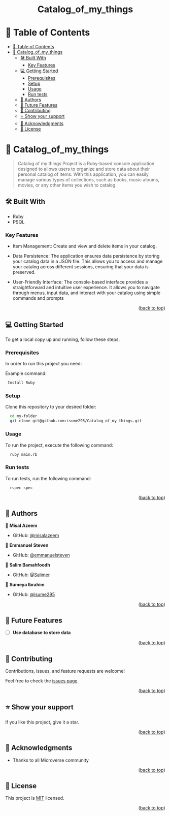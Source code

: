﻿<div align="center">
  <h1>Catalog_of_my_things</h1>
</div>


<a name="readme-top"></a>


<!-- TABLE OF CONTENTS -->

# 📗 Table of Contents

- [📗 Table of Contents](#-table-of-contents)
- [📖 Catalog_of_my_things ](#-Catalog_of_my_things-)
  - [🛠 Built With ](#-built-with-)
    - [Key Features ](#key-features-)
  - [💻 Getting Started ](#-getting-started-)
    - [Prerequisites](#prerequisites)
    - [Setup](#setup)
    - [Usage](#usage)
    - [Run tests](#run-tests)
  - [👥 Authors ](#-authors-)
  - [🔭 Future Features ](#-future-features-)
  - [🤝 Contributing ](#-contributing-)
  - [⭐️ Show your support ](#️-show-your-support-)
  - [🙏 Acknowledgments ](#-acknowledgments-)
  - [📝 License ](#-license-)

<!-- PROJECT DESCRIPTION -->

# 📖 Catalog_of_my_things <a name="about-project"></a>

> Catalog of my things Project is a Ruby-based console application designed to allows users to organize and store data about their personal catalog of items. With this application, you can easily manage various types of collections, such as books, music albums, movies, or any other items you wish to catalog.



## 🛠 Built With <a name="built-with"></a>

- Ruby
- PSQL

<!-- Features -->
### Key Features <a name="key-features"></a>

- Item Management: Create and view and delete items in your catalog. 

- Data Persistence: The application ensures data persistence by storing your catalog data in a JSON file. This allows you to access and manage your catalog across different sessions, ensuring that your data is preserved.

- User-Friendly Interface: The console-based interface provides a straightforward and intuitive user experience. It allows you to navigate through menus, input data, and interact with your catalog using simple commands and prompts

<p align="right">(<a href="#readme-top">back to top</a>)</p>

<!-- GETTING STARTED -->

## 💻 Getting Started <a name="getting-started"></a>

To get a local copy up and running, follow these steps.

### Prerequisites

In order to run this project you need:

Example command:

```sh
 Install Ruby
```

### Setup

Clone this repository to your desired folder:

```sh
  cd my-folder
  git clone git@github.com:isume295/Catalog_of_my_things.git
```
### Usage

To run the project, execute the following command:

```sh
  ruby main.rb
```

### Run tests

To run tests, run the following command:

```sh
  rspec spec
```

<p align="right">(<a href="#readme-top">back to top</a>)</p>

<!-- AUTHORS -->

## 👥 Authors <a name="authors"></a>

👤 **Misal Azeem**

- GitHub: [@misalazeem](https://github.com/misalazeem)
<!-- - LinkedIn: [username](link) -->

👤 **Emmanuel Steven**

- GitHub: [@emmanuelsteven](https://github.com/emmanuelsteven)
<!-- - LinkedIn: [username](link) -->

👤 **Salim Bamahfoodh**

- GitHub: [@Salimer](https://github.com/Salimer)
<!-- - LinkedIn: [username](link) -->

👤 **Sumeya Ibrahim**

- GitHub: [@isume295](https://github.com/isume295)
<!-- - LinkedIn: [@isume295](https://www.linkedin.com/in/sumeya-ibrahim) -->

<p align="right">(<a href="#readme-top">back to top</a>)</p>

<!-- FUTURE FEATURES -->

## 🔭 Future Features <a name="future-features"></a>

- [ ] **Use database to store data**
 

<p align="right">(<a href="#readme-top">back to top</a>)</p>

<!-- CONTRIBUTING -->

## 🤝 Contributing <a name="contributing"></a>

  Contributions, issues, and feature requests are welcome!

  Feel free to check the [issues page](https://github.com/isume295/Catalog_of_my_things/issues).

<p align="right">(<a href="#readme-top">back to top</a>)</p>

<!-- SUPPORT -->

## ⭐️ Show your support <a name="support"></a>

  If you like this project, give it a star.

<p align="right">(<a href="#readme-top">back to top</a>)</p>

<!-- ACKNOWLEDGEMENTS -->

## 🙏 Acknowledgments <a name="acknowledgements"></a>

 - Thanks to all Microverse community

<p align="right">(<a href="#readme-top">back to top</a>)</p>


## 📝 License <a name="license"></a>

This project is [MIT](./LICENSE) licensed.

<p align="right">(<a href="#readme-top">back to top</a>)</p>
